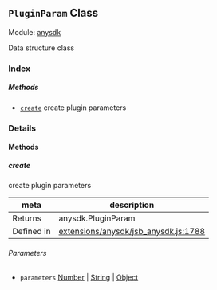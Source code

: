 ## `PluginParam` Class



Module: [anysdk](../modules/anysdk.md)


Data structure class


### Index



##### Methods

  - [`create`](#create) create plugin parameters



### Details




<!-- Method Block -->
#### Methods


##### create

create plugin parameters

| meta | description |
|------|-------------|
| Returns | anysdk.PluginParam 
| Defined in | [extensions/anysdk/jsb_anysdk.js:1788](https://github.com/cocos-creator/engine/blob/1f39837ac17a406b42d5a5d1a52a0afa4d53a7ec/extensions/anysdk/jsb_anysdk.js#L1788) |

###### Parameters
- `parameters` <a href="https://developer.mozilla.org/en/JavaScript/Reference/Global_Objects/Number" class="crosslink external" target="_blank">Number</a> &#124; <a href="https://developer.mozilla.org/en/JavaScript/Reference/Global_Objects/String" class="crosslink external" target="_blank">String</a> &#124; <a href="https://developer.mozilla.org/en/JavaScript/Reference/Global_Objects/Object" class="crosslink external" target="_blank">Object</a> 



